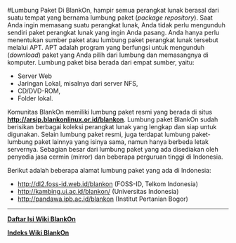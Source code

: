 #Lumbung Paket
Di BlankOn, hampir semua perangkat lunak berasal dari suatu tempat yang bernama lumbung paket (*package repository*). Saat Anda ingin memasang suatu perangkat lunak, Anda tidak perlu mengunduh sendiri paket perangkat lunak yang ingin Anda pasang. Anda hanya perlu menentukan sumber paket atau lumbung paket perangkat lunak tersebut melalui APT. APT adalah program yang berfungsi untuk mengunduh (*download*) paket yang Anda pilih dari lumbung dan memasangnya di komputer. Lumbung paket bisa berada dari empat sumber, yaitu:
  + Server Web
  + Jaringan Lokal, misalnya dari server NFS,
  + CD/DVD-ROM,
  + Folder lokal.

Komunitas BlankOn memiliki lumbung paket resmi yang berada di situs **http://arsip.blankonlinux.or.id/blankon**. Lumbung paket BlankOn sudah berisikan berbagai koleksi perangkat lunak yang lengkap dan siap untuk digunakan. Selain lumbung paket resmi, juga terdapat lumbung paket-lumbung paket lainnya yang isinya sama, namun hanya berbeda letak servernya. Sebagian besar dari lumbung paket yang ada disediakan oleh penyedia jasa cermin (mirror) dan beberapa perguruan tinggi di Indonesia.

Berikut adalah beberapa alamat lumbung paket yang ada di Indonesia:
  + http://dl2.foss-id.web.id/blankon (FOSS-ID, Telkom Indonesia)
  + http://kambing.ui.ac.id/blankon/ (Universitas Indonesia)
  + http://pandawa.ipb.ac.id/blankon (Institut Pertanian Bogor)



---
[**Daftar Isi Wiki BlankOn**](/DaftarIsi/README.md)
 
[**Indeks Wiki BlankOn**](/Indeks.md)



